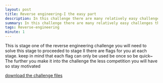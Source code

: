 ```yaml
---
layout: post
title: Reverse engineering-I the easy part
description: In this challenge there are many relatively easy challenges this is not one of them, this is a semi to advanced level challenge 
summary: In this challenge there are many relatively easy challenges this is not one of them, this is a semi to advanced level challenge 
tags: Reverse-engineering  
minute: 1
---
```


This is stage one of the reverse engineering challenge you will need to solve this stage to proceeded to stage II there are flags for you at each stage. keep in mind that each flag can only be used be once so be quick~ 
The further you make it into the challenge the less competition you will have so stay motivated 


[download the challenge files](https://pankace.github.io/violet-rabbit-v2/files/Reverse-engineering-I/ConsoleApplication1.obj)

